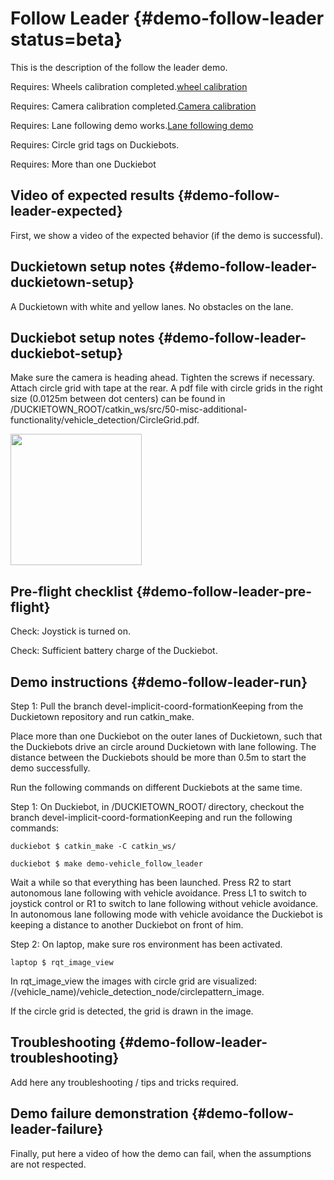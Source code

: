 # Follow Leader {#demo-follow-leader status=beta}

This is the description of the follow the leader demo.

<div class='requirements' markdown="1">

Requires: Wheels calibration completed.[wheel calibration](#wheel-calibration)

Requires: Camera calibration completed.[Camera calibration](#camera-calib)

Requires: Lane following demo works.[Lane following demo](#demo-lane-following)

Requires: Circle grid tags on Duckiebots.

Requires: More than one Duckiebot

</div>

## Video of expected results {#demo-follow-leader-expected}

First, we show a video of the expected behavior (if the demo is successful).

## Duckietown setup notes {#demo-follow-leader-duckietown-setup}

A Duckietown with white and yellow lanes. No obstacles on the lane.

## Duckiebot setup notes {#demo-follow-leader-duckiebot-setup}

Make sure the camera is heading ahead. Tighten the screws if necessary. Attach circle grid with tape at the rear. A pdf file with circle grids in the right size (0.0125m between dot centers) can be found in /DUCKIETOWN_ROOT/catkin_ws/src/50-misc-additional-functionality/vehicle_detection/CircleGrid.pdf.

<div figure-id="fig:DuckiebotWithCircleGrid" figure-caption="Duckiebot with Circle Grid">
     <img src="DuckiebotWithCircleGrid.jpg" style='width: 15em'/>
</div>

## Pre-flight checklist {#demo-follow-leader-pre-flight}

Check: Joystick is turned on.

Check: Sufficient battery charge of the Duckiebot.

## Demo instructions {#demo-follow-leader-run}

Step 1: Pull the branch devel-implicit-coord-formationKeeping from the Duckietown repository and run catkin_make.

Place more than one Duckiebot on the outer lanes of Duckietown, such that the Duckiebots drive an circle around Duckietown with lane following. The distance between the Duckiebots should be more than 0.5m to start the demo successfully.

Run the following commands on different Duckiebots at the same time.

Step 1: On Duckiebot, in /DUCKIETOWN_ROOT/ directory, checkout the branch devel-implicit-coord-formationKeeping and run the following commands:

    duckiebot $ catkin_make -C catkin_ws/

    duckiebot $ make demo-vehicle_follow_leader

Wait a while so that everything has been launched. Press R2 to start autonomous lane following with vehicle avoidance. Press L1 to switch to joystick control or R1 to switch to lane following without vehicle avoidance.
In autonomous lane following mode with vehicle avoidance the Duckiebot is keeping a distance to another Duckiebot on front of him.

Step 2: On laptop, make sure ros environment has been activated.

    laptop $ rqt_image_view

In rqt_image_view the images with circle grid are visualized: /(vehicle_name)/vehicle_detection_node/circlepattern_image.

If the circle grid is detected, the grid is drawn in the image.


## Troubleshooting {#demo-follow-leader-troubleshooting}

Add here any troubleshooting / tips and tricks required.

## Demo failure demonstration {#demo-follow-leader-failure}

Finally, put here a video of how the demo can fail, when the assumptions are not respected.
